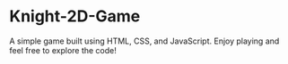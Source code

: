 # Knight-2D-Game
A simple game built using HTML, CSS, and JavaScript. Enjoy playing and feel free to explore the code!
